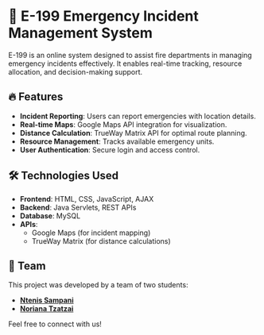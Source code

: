 # 🚒 E-199 Emergency Incident Management System

E-199 is an online system designed to assist fire departments in managing emergency incidents effectively. It enables real-time tracking, resource allocation, and decision-making support.

## 🔥 Features
- **Incident Reporting**: Users can report emergencies with location details.
- **Real-time Maps**: Google Maps API integration for visualization.
- **Distance Calculation**: TrueWay Matrix API for optimal route planning.
- **Resource Management**: Tracks available emergency units.
- **User Authentication**: Secure login and access control.

## 🛠️ Technologies Used
- **Frontend**: HTML, CSS, JavaScript, AJAX
- **Backend**: Java Servlets, REST APIs
- **Database**: MySQL
- **APIs**:
  - Google Maps (for incident mapping)
  - TrueWay Matrix (for distance calculations)

## 👥 Team

This project was developed by a team of two students:

- **[Ntenis Sampani](https://github.com/DennisSab)**  
- **[Noriana Tzatzai](https://github.com/noriana09)**  

Feel free to connect with us!
